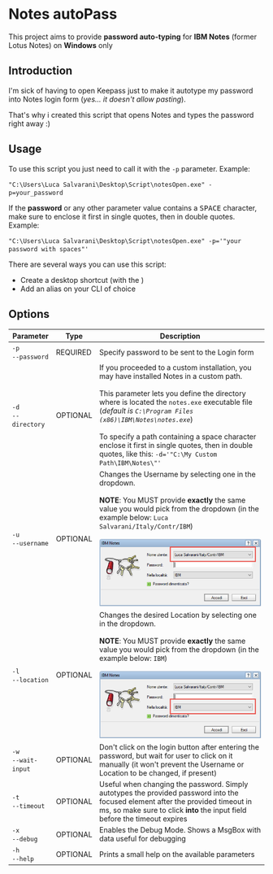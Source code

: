 # Notes autoPass
This project aims to provide **password auto-typing** for **IBM Notes** (former Lotus Notes) on **Windows** only

## Introduction
I'm sick of having to open Keepass just to make it autotype my password into Notes login form (*yes... it doesn't allow pasting*).

That's why i created this script that opens Notes and types the password right away :)

## Usage
To use this script you just need to call it with the `-p` parameter. Example: 
```
"C:\Users\Luca Salvarani\Desktop\Script\notesOpen.exe" -p=your_password
```
If the **password** or any other parameter value contains a <kbd>SPACE</kbd> character, make sure to enclose it first in single quotes, then in double quotes. Example:
```
"C:\Users\Luca Salvarani\Desktop\Script\notesOpen.exe" -p='"your password with spaces"'
```

There are several ways you can use this script:
- Create a desktop shortcut (with the )
- Add an alias on your CLI of choice

## Options
<table>
	<thead>
		<tr>
		<th>Parameter</th>
		<th>Type</th>
		<th>Description</th>
		</tr>
	</thead>
	<tbody>
		<tr>
			<td>
				<nobr><code>-p</code></nobr>
				<br>
				<nobr><code>--password</code></nobr>
			</td>
			<td>REQUIRED</td>
			<td>
				Specify password to be sent to the Login form
			</td>
		</tr>
		<tr>
			<td>
				<nobr><code>-d</code></nobr>
				<br>
				<nobr><code>--directory</code></nobr>
			</td>
			<td>OPTIONAL</td>
			<td>
				If you proceeded to a custom installation, you may have installed Notes in a custom path. 
				<br><br>
				This parameter lets you define the directory where is located the <code>notes.exe</code> executable file (<i>default is <code>C:\Program Files (x86)\IBM\Notes\notes.exe</code></i>)
				<br><br>
				To specify a path containing a space character enclose it first in single quotes, then in double quotes, like this: <code>-d='"C:\My Custom Path\IBM\Notes\"'</code>
			</td>
		</tr>
		<tr>
			<td>
				<nobr><code>-u</code></nobr>
				<br>
				<nobr><code>--username</code></nobr>
			</td>
			<td>OPTIONAL</td>
			<td>
				<span>
					Changes the Username by selecting one in the dropdown. 
					<br>
					<br>
					<strong>NOTE</strong>: You MUST provide <strong>exactly</strong> the same value you would pick from the dropdown (in the example below: <code>Luca Salvarani/Italy/Contr/IBM</code>)
				</span>
				<br><br>
				<img width="400px" src="images/aec8498197bb1f691737180b931157dda7c348f12d982d52fd6773078510ea5f.png"/>  
			</td>
		</tr>
		<tr>
			<td>
				<nobr><code>-l</code></nobr>
				<br>
				<nobr><code>--location</code></nobr>
			</td>
			<td>OPTIONAL</td>
			<td>
				<span>
					Changes the desired Location by selecting one in the dropdown.
					<br>
					<br>
					<strong>NOTE</strong>: You MUST provide <strong>exactly</strong> the same value you would pick from the dropdown (in the example below: <code>IBM</code>)
				</span>
				<br><br>
				<img width="400px" src="images/5a09ce6e67d4b89179e216f9ad77c49c2783083bd594e0fd6c6f4a86bc11cc77.png">
			</td>
		</tr>
		<tr>
			<td>
				<nobr><code>-w</code></nobr>
				<br>
				<nobr><code>--wait-input</code></nobr>
			</td>
			<td>OPTIONAL</td>
			<td>
				Don't click on the login button after entering the password, but wait for user to click on it manually (it won't prevent the Username or Location to be changed, if present)
			</td>
		</tr>
		<tr>
			<td>
				<nobr><code>-t</code></nobr>
				<br>
				<nobr><code>--timeout</code></nobr>
			</td>
			<td>OPTIONAL</td>
			<td>
				Useful when changing the password. Simply autotypes the provided password into the focused element after the provided timeout in ms, so make sure to click <strong>into</strong> the input field before the timeout expires
			</td>
		</tr>
		<tr>
			<td>
				<nobr><code>-x</code></nobr>
				<br>
				<nobr><code>--debug</code></nobr>
			</td>
			<td>OPTIONAL</td>
			<td>
				Enables the Debug Mode. Shows a MsgBox with data useful for debugging
			</td>
		</tr>
		<tr>
			<td>
				<nobr><code>-h</code></nobr>
				<br>
				<nobr><code>--help</code></nobr>
			</td>
			<td>OPTIONAL</td>
			<td>
				Prints a small help on the available parameters
			</td>
		</tr>
	</tbody>
</table>